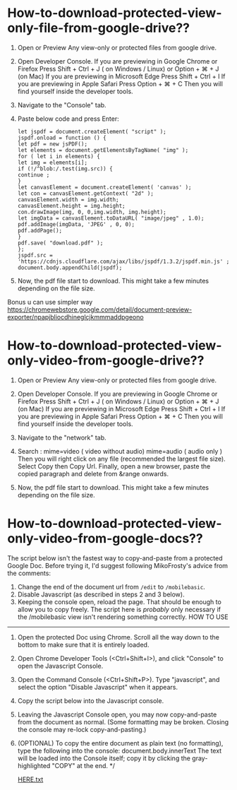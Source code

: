 # How-to-download-protected-view-only-file-from-google-drive??

1. Open or Preview Any view-only or protected files from google drive.

2. Open Developer Console.
    If you are previewing in Google Chrome or Firefox
    Press Shift + Ctrl + J ( on Windows / Linux) or Option + ⌘  + J (on Mac)
    If you are previewing in Microsoft Edge 
    Press Shift + Ctrl + I 
    If you are previewing in Apple Safari
    Press Option + ⌘ + C
    Then you will find yourself inside the developer tools.
    
3.  Navigate to the "Console" tab.

4.  Paste below code and press Enter:

        let jspdf = document.createElement( "script" );
        jspdf.onload = function () {
        let pdf = new jsPDF();
        let elements = document.getElementsByTagName( "img" );
        for ( let i in elements) {
        let img = elements[i];
        if (!/^blob:/.test(img.src)) {
        continue ;
        }
        let canvasElement = document.createElement( 'canvas' );
        let con = canvasElement.getContext( "2d" );
        canvasElement.width = img.width;
        canvasElement.height = img.height;
        con.drawImage(img, 0, 0,img.width, img.height);
        let imgData = canvasElement.toDataURL( "image/jpeg" , 1.0);
        pdf.addImage(imgData, 'JPEG' , 0, 0);
        pdf.addPage();
        }
        pdf.save( "download.pdf" );
        };
        jspdf.src = 'https://cdnjs.cloudflare.com/ajax/libs/jspdf/1.3.2/jspdf.min.js' ;
        document.body.appendChild(jspdf);

5. Now, the pdf file start to download. This might take a few minutes depending on the file size.

Bonus u can use simpler way https://chromewebstore.google.com/detail/document-preview-exporter/npapjbliocdhineglcjkmmmaddpgeono 

# How-to-download-protected-view-only-video-from-google-drive??

1. Open or Preview Any view-only or protected files from google drive.

2. Open Developer Console.
    If you are previewing in Google Chrome or Firefox
    Press Shift + Ctrl + J ( on Windows / Linux) or Option + ⌘  + J (on Mac)
    If you are previewing in Microsoft Edge 
    Press Shift + Ctrl + I 
    If you are previewing in Apple Safari
    Press Option + ⌘ + C
    Then you will find yourself inside the developer tools.
    
3.  Navigate to the "network" tab.

4.  Search : 
    mime=video ( video without audio)
    mime=audio ( audio only ) 
    Then you will right click on any file (recommended the largest file size). Select Copy then Copy Url. Finally, open a new browser, paste the copied paragraph and delete from &range onwards. 
   
5. Now, the pdf file start to download. This might take a few minutes depending on the file size.

# How-to-download-protected-view-only-video-from-google-docs??

The script below isn't the fastest way to copy-and-paste from a protected 
Google Doc. Before trying it, I'd suggest following MikoFrosty's advice from 
the comments:
1) Change the end of the document url from `/edit` to `/mobilebasic`.
2) Disable Javascript (as described in steps 2 and 3 below).
3) Keeping the console open, reload the page.
That should be enough to allow you to copy freely. The script here is 
*probably* only necessary if the /mobilebasic view isn't rendering something 
correctly.
HOW TO USE
----------
1) Open the protected Doc using Chrome. Scroll all the way down to the bottom 
to make sure that it is entirely loaded.
2) Open Chrome Developer Tools (<Ctrl+Shift+I>), and click "Console" to open 
the Javascript Console.
3) Open the Command Console (<Ctrl+Shift+P>). Type "javascript", and select 
the option "Disable Javascript" when it appears.
4) Copy the script below into the Javascript console.
5) Leaving the Javascript Console open, you may now copy-and-paste from the 
document as normal. (Some formatting may be broken. Closing the console may 
re-lock copy-and-pasting.)
6) (OPTIONAL) To copy the entire document as plain text (no formatting), type 
the following into the console: 
    document.body.innerText
The text will be loaded into the Console itself; copy it by clicking the 
gray-highlighted "COPY" at the end.
*/

   [HERE.txt](https://github.com/user-attachments/files/19820856/code.txt)


